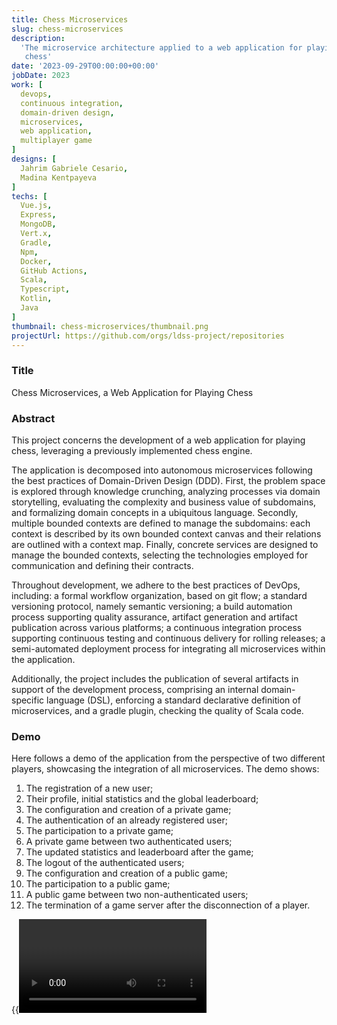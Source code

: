 ```yaml
---
title: Chess Microservices
slug: chess-microservices
description:
  'The microservice architecture applied to a web application for playing
   chess'
date: '2023-09-29T00:00:00+00:00'
jobDate: 2023
work: [
  devops, 
  continuous integration, 
  domain-driven design, 
  microservices, 
  web application, 
  multiplayer game
]
designs: [
  Jahrim Gabriele Cesario, 
  Madina Kentpayeva
]
techs: [
  Vue.js, 
  Express, 
  MongoDB, 
  Vert.x, 
  Gradle, 
  Npm, 
  Docker, 
  GitHub Actions, 
  Scala, 
  Typescript, 
  Kotlin, 
  Java
]
thumbnail: chess-microservices/thumbnail.png
projectUrl: https://github.com/orgs/ldss-project/repositories
---
```


### Title

Chess Microservices, a Web Application for Playing Chess

### Abstract

This project concerns the development of a web application for playing chess,
leveraging a previously implemented chess engine.

The application is decomposed into autonomous microservices following the best
practices of Domain-Driven Design (DDD). First, the problem space is explored
through knowledge crunching, analyzing processes via domain storytelling, 
evaluating the complexity and business value of subdomains, and formalizing 
domain concepts in a ubiquitous language. Secondly, multiple bounded contexts 
are defined to manage the subdomains: each context is described by its own 
bounded context canvas and their relations are outlined with a context map.
Finally, concrete services are designed to manage the bounded contexts,
selecting the technologies employed for communication and defining their
contracts.

Throughout development, we adhere to the best practices of DevOps, including: 
a formal workflow organization, based on git flow; a standard versioning
protocol, namely semantic versioning; a build automation process supporting
quality assurance, artifact generation and artifact publication across
various platforms; a continuous integration process supporting continuous
testing and continuous delivery for rolling releases; a semi-automated 
deployment process for integrating all microservices within the application.

Additionally, the project includes the publication of several artifacts in
support of the development process, comprising an internal domain-specific
language (DSL), enforcing a standard declarative definition of microservices,
and a gradle plugin, checking the quality of Scala code.

### Demo

Here follows a demo of the application from the perspective of two different
players, showcasing the integration of all microservices. The demo shows:
1. The registration of a new user;
2. Their profile, initial statistics and the global leaderboard;
3. The configuration and creation of a private game;
4. The authentication of an already registered user;
5. The participation to a private game;
6. A private game between two authenticated users;
7. The updated statistics and leaderboard after the game;
8. The logout of the authenticated users;
9. The configuration and creation of a public game;
10. The participation to a public game;
11. A public game between two non-authenticated users;
12. The termination of a game server after the disconnection of a player.

{{<video source="demo.mp4">}}
